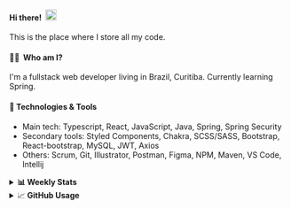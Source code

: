 #### Hi there!&nbsp;&nbsp;<img src="https://media.giphy.com/media/hvRJCLFzcasrR4ia7z/giphy.gif" width="20px">
This is the place where I store all my code.

#### 👨‍💻 &nbsp;Who am I?
I'm a fullstack web developer living in Brazil, Curitiba. Currently learning Spring.

#### 🔧&nbsp;Technologies & Tools
- Main tech: Typescript, React, JavaScript, Java, Spring, Spring Security </br>
- Secondary tools: Styled Components, Chakra, SCSS/SASS, Bootstrap, React-bootstrap, MySQL, JWT, Axios </br>
- Others: Scrum, Git, Illustrator, Postman, Figma, NPM, Maven, VS Code, Intellij </br> 


<details>
  <summary><b> 📊&nbsp;Weekly Stats</b></summary>
<!--START_SECTION:waka-->

```text
TypeScript       43 hrs 53 mins  ██████████████████░░░░░░░   72.05 %
JavaScript       9 hrs 15 mins   ███▓░░░░░░░░░░░░░░░░░░░░░   15.21 %
Java             3 hrs 25 mins   █▒░░░░░░░░░░░░░░░░░░░░░░░   05.61 %
CSS              1 hr 37 mins    ▓░░░░░░░░░░░░░░░░░░░░░░░░   02.68 %
HTML             1 hr 36 mins    ▓░░░░░░░░░░░░░░░░░░░░░░░░   02.64 %
Text             40 mins         ▒░░░░░░░░░░░░░░░░░░░░░░░░   01.11 %
```

<!--END_SECTION:waka-->
</details>

<details>
  <summary>&#x1f4c8;<b> GitHub Usage</b></summary>
  
[![Top Langs](https://github-readme-stats.vercel.app/api/top-langs/?username=gxlpes&&langs_count=9&layout=compact)](https://github.com/anuraghazra/github-readme-stats)

</details>
